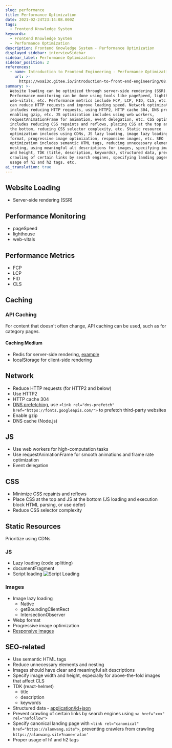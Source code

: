 ```yaml
---
slug: performance
title: Performance Optimization
date: 2021-02-24T23:14:08.000Z
tags:
  - Frontend Knowledge System
keywords:
  - Frontend Knowledge System
  - Performance Optimization
description: Frontend Knowledge System - Performance Optimization
displayed_sidebar: interviewSidebar
sidebar_label: Performance Optimization
sidebar_position: 2
references:
  - name: Introduction to Frontend Engineering - Performance Optimization
    url: >-
      https://woai3c.gitee.io/introduction-to-front-end-engineering/08.html#%E6%80%A7%E8%83%BD%E4%BC%98%E5%8C%96%E5%88%86%E7%B1%BB
summary: >-
  Website loading can be optimized through server-side rendering (SSR).
  Performance monitoring can be done using tools like pageSpeed, lighthouse,
  web-vitals, etc. Performance metrics include FCP, LCP, FID, CLS, etc. Caching
  can reduce HTTP requests and improve loading speed. Network optimization
  includes reducing HTTP requests, using HTTP2, HTTP cache 304, DNS prefetching,
  enabling gzip, etc. JS optimization includes using web workers,
  requestAnimationFrame for animation, event delegation, etc. CSS optimization
  includes reducing CSS repaints and reflows, placing CSS at the top and JS at
  the bottom, reducing CSS selector complexity, etc. Static resource
  optimization includes using CDNs, JS lazy loading, image lazy loading, webp
  format, progressive image optimization, responsive images, etc. SEO
  optimization includes semantic HTML tags, reducing unnecessary elements and
  nesting, using meaningful alt descriptions for images, specifying image width
  and height, TDK (title, description, keywords), structured data, preventing
  crawling of certain links by search engines, specifying landing pages, proper
  usage of h1 and h2 tags, etc.
ai_translation: true
---
```


## Website Loading

- Server-side rendering (SSR)

## Performance Monitoring

- pageSpeed
- lighthouse
- web-vitals

## Performance Metrics

- FCP
- LCP
- FID
- CLS

## Caching

### API Caching

For content that doesn't often change, API caching can be used, such as for category pages.

#### Caching Medium

- Redis for server-side rendering, [example](https://juejin.cn/post/6844904068217831438)
- localStorage for client-side rendering

## Network

- Reduce HTTP requests (for HTTP2 and below)
- Use HTTP2
- HTTP cache 304
- [DNS prefetching](https://developer.mozilla.org/zh-CN/docs/Web/Performance/dns-prefetch), use `<link rel="dns-prefetch" href="https://fonts.googleapis.com/">` to prefetch third-party websites
- Enable gzip
- DNS cache (Node.js)

## JS

- Use web workers for high-computation tasks
- Use requestAnimationFrame for smooth animations and frame rate optimization
- Event delegation

## CSS

- Minimize CSS repaints and reflows
- Place CSS at the top and JS at the bottom (JS loading and execution block HTML parsing, or use defer)
- Reduce CSS selector complexity

## Static Resources

Prioritize using CDNs

### JS

- Lazy loading (code splitting)
- documentFragment
- Script loading
  ![Script Loading](https://html.spec.whatwg.org/images/asyncdefer.svg)

### Images

- Image lazy loading
  - Native
  - getBoundingClientRect
  - IntersectionObserver
- Webp format
- Progressive image optimization
- [Responsive images](https://developer.mozilla.org/en-US/docs/Learn/HTML/Multimedia_and_embedding/Responsive_images)

## SEO-related

- Use semantic HTML tags
- Reduce unnecessary elements and nesting
- Images should have clear and meaningful alt descriptions
- Specify image width and height, especially for above-the-fold images that affect CLS
- TDK (react-helmet)
  - title
  - description
  - keywords
- Structured data - [application/ld+json](https://moz.com/blog/json-ld-for-beginners)
- Prevent crawling of certain links by search engines using `<a href="xxx" rel="nofollow">`
- Specify canonical landing page with `<link rel="canonical" href="https://alanwang.site">`, preventing crawlers from crawling `https://alanwang.site?name='alan'`
- Proper usage of h1 and h2 tags
